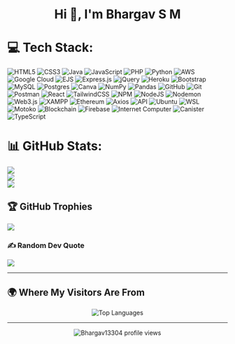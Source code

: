 <h1 align="center">Hi 👋, I'm Bhargav S M</h1>





# 💻 Tech Stack:
![HTML5](https://img.shields.io/badge/html5-%23E34F26.svg?style=for-the-badge&logo=html5&logoColor=white) 
![CSS3](https://img.shields.io/badge/css3-%231572B6.svg?style=for-the-badge&logo=css3&logoColor=white) 
![Java](https://img.shields.io/badge/java-%23ED8B00.svg?style=for-the-badge&logo=openjdk&logoColor=white) 
![JavaScript](https://img.shields.io/badge/javascript-%23323330.svg?style=for-the-badge&logo=javascript&logoColor=%23F7DF1E) 
![PHP](https://img.shields.io/badge/php-%23777BB4.svg?style=for-the-badge&logo=php&logoColor=white) 
![Python](https://img.shields.io/badge/python-3670A0?style=for-the-badge&logo=python&logoColor=ffdd54) 
![AWS](https://img.shields.io/badge/AWS-%23FF9900.svg?style=for-the-badge&logo=amazon-aws&logoColor=white) 
![Google Cloud](https://img.shields.io/badge/GoogleCloud-%234285F4.svg?style=for-the-badge&logo=google-cloud&logoColor=white) 
![EJS](https://img.shields.io/badge/ejs-%23B4CA65.svg?style=for-the-badge&logo=ejs&logoColor=black) 
![Express.js](https://img.shields.io/badge/express.js-%23404d59.svg?style=for-the-badge&logo=express&logoColor=%2361DAFB) 
![jQuery](https://img.shields.io/badge/jquery-%230769AD.svg?style=for-the-badge&logo=jquery&logoColor=white) 
![Heroku](https://img.shields.io/badge/heroku-%23430098.svg?style=for-the-badge&logo=heroku&logoColor=white) 
![Bootstrap](https://img.shields.io/badge/bootstrap-%238511FA.svg?style=for-the-badge&logo=bootstrap&logoColor=white) 
![MySQL](https://img.shields.io/badge/mysql-4479A1.svg?style=for-the-badge&logo=mysql&logoColor=white) 
![Postgres](https://img.shields.io/badge/postgres-%23316192.svg?style=for-the-badge&logo=postgresql&logoColor=white) 
![Canva](https://img.shields.io/badge/Canva-%2300C4CC.svg?style=for-the-badge&logo=Canva&logoColor=white) 
![NumPy](https://img.shields.io/badge/numpy-%23013243.svg?style=for-the-badge&logo=numpy&logoColor=white) 
![Pandas](https://img.shields.io/badge/pandas-%23150458.svg?style=for-the-badge&logo=pandas&logoColor=white) 
![GitHub](https://img.shields.io/badge/github-%23121011.svg?style=for-the-badge&logo=github&logoColor=white) 
![Git](https://img.shields.io/badge/git-%23F05033.svg?style=for-the-badge&logo=git&logoColor=white) 
![Postman](https://img.shields.io/badge/Postman-FF6C37?style=for-the-badge&logo=postman&logoColor=white) 
![React](https://img.shields.io/badge/react-%2320232a.svg?style=for-the-badge&logo=react&logoColor=%2361DAFB) 
![TailwindCSS](https://img.shields.io/badge/tailwindcss-%2338B2AC.svg?style=for-the-badge&logo=tailwind-css&logoColor=white) 
![NPM](https://img.shields.io/badge/NPM-%23CB3837.svg?style=for-the-badge&logo=npm&logoColor=white) 
![NodeJS](https://img.shields.io/badge/node.js-6DA55F?style=for-the-badge&logo=node.js&logoColor=white) 
![Nodemon](https://img.shields.io/badge/NODEMON-%23323330.svg?style=for-the-badge&logo=nodemon&logoColor=%BBDEAD) 
![Web3.js](https://img.shields.io/badge/web3.js-F16822?style=for-the-badge&logo=web3.js&logoColor=white) 
![XAMPP](https://img.shields.io/badge/XAMPP-%23F7A200.svg?style=for-the-badge&logo=XAMPP&logoColor=white) 
![Ethereum](https://img.shields.io/badge/ethereum-%232C3E50.svg?style=for-the-badge&logo=ethereum&logoColor=white) 
![Axios](https://img.shields.io/badge/Axios-%23FF2D20.svg?style=for-the-badge&logo=axios&logoColor=white) 
![API](https://img.shields.io/badge/API-%2300B4CC.svg?style=for-the-badge&logo=api&logoColor=white) 
![Ubuntu](https://img.shields.io/badge/Ubuntu-%23E95420.svg?style=for-the-badge&logo=ubuntu&logoColor=white) 
![WSL](https://img.shields.io/badge/WSL-%23000C6A.svg?style=for-the-badge&logo=windows&logoColor=white) 
![Motoko](https://img.shields.io/badge/Motoko-%2363A69F.svg?style=for-the-badge&logo=motoko&logoColor=white) 
![Blockchain](https://img.shields.io/badge/Blockchain-%232B58E2.svg?style=for-the-badge&logo=blockchain-dot-com&logoColor=white) 
![Firebase](https://img.shields.io/badge/Firebase-FFCA28?style=for-the-badge&logo=firebase&logoColor=black) 
![Internet Computer](https://img.shields.io/badge/Internet%20Computer-%2300457C.svg?style=for-the-badge&logo=internetcomputer&logoColor=white)
![Canister](https://img.shields.io/badge/Canister-%2300457C.svg?style=for-the-badge&logo=internetcomputer&logoColor=white)
![TypeScript](https://img.shields.io/badge/typescript-%23007ACC.svg?style=for-the-badge&logo=typescript&logoColor=white)




# 📊 GitHub Stats:
![](https://github-readme-stats.vercel.app/api?username=Bhargav13304&theme=dark&hide_border=false&include_all_commits=false&count_private=false)<br/>
![](https://nirzak-streak-stats.vercel.app/?user=Bhargav13304&theme=dark&hide_border=false)<br/>
![](https://github-readme-stats.vercel.app/api/top-langs/?username=Bhargav13304&theme=dark&hide_border=false&include_all_commits=false&count_private=false&layout=compact)

## 🏆 GitHub Trophies
![](https://github-profile-trophy.vercel.app/?username=Bhargav13304&theme=radical&no-frame=false&no-bg=true&margin-w=4)

### ✍️ Random Dev Quote
![](https://quotes-github-readme.vercel.app/api?type=horizontal&theme=radical)

---
## 🌍 Where My Visitors Are From

<p align="center">
  <img src="https://github-readme-stats.vercel.app/api/top-langs/?username=Bhargav13304&layout=compact&hide_title=true&hide_border=true&card_width=320&theme=dark&langs_count=10&exclude_repo=YOUR_REPO_TO_EXCLUDE" alt="Top Languages" />
  </p>

---



<p align="center"> 
  <img src="https://komarev.com/ghpvc/?username=Bhargav13304&label=Profile+views&color=0e75b6&style=flat" alt="Bhargav13304 profile views" /> 
</p>



